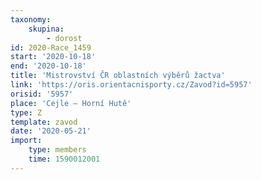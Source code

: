 ```yaml
---
taxonomy:
    skupina:
        - dorost
id: 2020-Race_1459
start: '2020-10-18'
end: '2020-10-18'
title: 'Mistrovství ČR oblastních výběrů žactva'
link: 'https://oris.orientacnisporty.cz/Zavod?id=5957'
orisid: '5957'
place: 'Cejle – Horní Hutě'
type: Z
template: zavod
date: '2020-05-21'
import:
    type: members
    time: 1590012001
---
```

